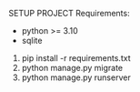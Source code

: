  SETUP PROJECT
   Requirements:
   - python >= 3.10
   - sqlite


1. pip install -r requirements.txt 
2. python manage.py migrate
3. python manage.py runserver